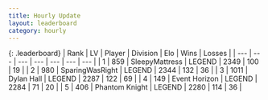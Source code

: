 ```yaml
---
title: Hourly Update
layout: leaderboard
category: hourly
---
```


{: .leaderboard}
| Rank | LV | Player | Division | Elo | Wins | Losses |
| --- | --- | --- | --- | --- | --- | --- |
| <span data-change="0">1</span> | 859 | <span title="ID: 153129">SleepyMattress</span> | LEGEND | <span data-change="0">2349</span> | <span data-change="0">100</span> | <span data-change="0">19</span> |
| <span data-change="0">2</span> | 980 | <span title="ID: 402846">SparingWasRight</span> | LEGEND | <span data-change="0">2344</span> | <span data-change="0">132</span> | <span data-change="0">36</span> |
| <span data-change="0">3</span> | 1011 | <span title="ID: 174294">Dylan Hall</span> | LEGEND | <span data-change="0">2287</span> | <span data-change="0">122</span> | <span data-change="0">69</span> |
| <span data-change="4">4</span> | 149 | <span title="ID: 670324">Event Horizon</span> | LEGEND | <span data-change="22">2284</span> | <span data-change="3">71</span> | <span data-change="0">20</span> |
| <span data-change="-1">5</span> | 406 | <span title="ID: 742939">Phantom Knight</span> | LEGEND | <span data-change="0">2280</span> | <span data-change="0">114</span> | <span data-change="0">36</span> |